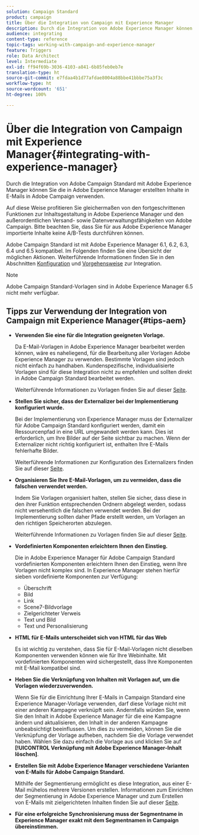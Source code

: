 ```yaml
---
solution: Campaign Standard
product: campaign
title: Über die Integration von Campaign mit Experience Manager
description: Durch die Integration von Adobe Experience Manager können Sie Inhalte direkt in AEM erstellen und später in Adobe Campaign verwenden.
audience: integrating
content-type: reference
topic-tags: working-with-campaign-and-experience-manager
feature: Triggers
role: Data Architect
level: Intermediate
exl-id: ff94f69b-3036-4103-a841-6b85feb0eb7e
translation-type: ht
source-git-commit: e7fdaa4b1d77afdae8004a88bbe41bbbe75a3f3c
workflow-type: ht
source-wordcount: '651'
ht-degree: 100%

---
```


# Über die Integration von Campaign mit Experience Manager{#integrating-with-experience-manager}

Durch die Integration von Adobe Campaign Standard mit Adobe Experience Manager können Sie die in Adobe Experience Manager erstellten Inhalte in E-Mails in Adobe Campaign verwenden.

Auf diese Weise profitieren Sie gleichermaßen von den fortgeschrittenen Funktionen zur Inhaltsgestaltung in Adobe Experience Manager und den außerordentlichen Versand- sowie Datenverwaltungsfähigkeiten von Adobe Campaign. Bitte beachten Sie, dass Sie für aus Adobe Experience Manager importierte Inhalte keine A/B-Tests durchführen können.

Adobe Campaign Standard ist mit Adobe Experience Manager 6.1, 6.2, 6.3, 6.4 und 6.5 kompatibel. Im Folgenden finden Sie eine Übersicht der möglichen Aktionen. Weiterführende Informationen finden Sie in den Abschnitten [Konfiguration](https://docs.adobe.com/content/help/de-DE/experience-manager-65/administering/integration/campaignstandard.html) und [Vorgehensweise](https://docs.adobe.com/content/help/de-DE/experience-manager-65/authoring/aem-adobe-campaign/campaign.html) zur Integration.

>[!NOTE]
>
> Adobe Campaign Standard-Vorlagen sind in Adobe Experience Manager 6.5 nicht mehr verfügbar.

## Tipps zur Verwendung der Integration von Campaign mit Experience Manager{#tips-aem}

* **Verwenden Sie eine für die Integration geeigneten Vorlage.**

   Da E-Mail-Vorlagen in Adobe Experience Manager bearbeitet werden können, wäre es naheliegend, für die Bearbeitung aller Vorlagen Adobe Experience Manager zu verwenden. Bestimmte Vorlagen sind jedoch nicht einfach zu handhaben. Kundenspezifische, individualisierte Vorlagen sind für diese Integration nicht zu empfehlen und sollten direkt in Adobe Campaign Standard bearbeitet werden.

   Weiterführende Informationen zu Vorlagen finden Sie auf dieser [Seite](https://docs.adobe.com/content/help/de-DE/experience-manager-65/developing/platform/templates/templates.html).

* **Stellen Sie sicher, dass der Externalizer bei der Implementierung konfiguriert wurde.**

   Bei der Implementierung von Experience Manager muss der Externalizer für Adobe Campaign Standard konfiguriert werden, damit ein Ressourcenpfad in eine URL umgewandelt werden kann. Dies ist erforderlich, um Ihre Bilder auf der Seite sichtbar zu machen. Wenn der Externalizer nicht richtig konfiguriert ist, enthalten Ihre E-Mails fehlerhafte Bilder.

   Weiterführende Informationen zur Konfiguration des Externalizers finden Sie auf dieser [Seite](https://docs.adobe.com/content/help/de-DE/experience-manager-65/developing/platform/externalizer.html).

* **Organisieren Sie Ihre E-Mail-Vorlagen, um zu vermeiden, dass die falschen verwendet werden.**

   Indem Sie Vorlagen organisiert halten, stellen Sie sicher, dass diese in den ihrer Funktion entsprechenden Ordnern abgelegt werden, sodass nicht versehentlich die falschen verwendet werden. Bei der Implementierung sollten daher Pfade erstellt werden, um Vorlagen an den richtigen Speicherorten abzulegen.

   Weiterführende Informationen zu Vorlagen finden Sie auf dieser [Seite](https://docs.adobe.com/content/help/de-DE/experience-manager-65/developing/platform/templates/templates.html#template-availability).

* **Vordefinierten Komponenten erleichtern Ihnen den Einstieg.**

   Die in Adobe Experience Manager für Adobe Campaign Standard vordefinierten Komponenten erleichtern Ihnen den Einstieg, wenn Ihre Vorlagen nicht komplex sind.
In Experience Manager stehen hierfür sieben vordefinierte Komponenten zur Verfügung:

   * Überschrift
   * Bild
   * Link
   * Scene7-Bildvorlage
   * Zielgerichteter Verweis
   * Text und Bild
   * Text und Personalisierung

* **HTML für E-Mails unterscheidet sich von HTML für das Web**

   Es ist wichtig zu verstehen, dass Sie für E-Mail-Vorlagen nicht dieselben Komponenten verwenden können wie für Ihre Webinhalte. Mit vordefinierten Komponenten wird sichergestellt, dass Ihre Komponenten mit E-Mail kompatibel sind.

* **Heben Sie die Verknüpfung von Inhalten mit Vorlagen auf, um die Vorlagen wiederzuverwenden.**

   Wenn Sie für die Einrichtung Ihrer E-Mails in Campaign Standard eine Experience Manager-Vorlage verwenden, darf diese Vorlage nicht mit einer anderen Kampagne verknüpft sein. Andernfalls würden Sie, wenn Sie den Inhalt in Adobe Experience Manager für die eine Kampagne ändern und aktualisieren, den Inhalt in der anderen Kampagne unbeabsichtigt beeinflussen.
Um dies zu vermeiden, können Sie die Verknüpfung der Vorlage aufheben, nachdem Sie die Vorlage verwendet haben. Wählen Sie dazu einfach die Vorlage aus und klicken Sie auf **[!UICONTROL Verknüpfung mit Adobe Experience Manager-Inhalt löschen]**.

* **Erstellen Sie mit Adobe Experience Manager verschiedene Varianten von E-Mails für Adobe Campaign Standard.**

   Mithilfe der Segmentierung ermöglicht es diese Integration, aus einer E-Mail mühelos mehrere Versionen erstellen.
Informationen zum Einrichten der Segmentierung in Adobe Experience Manager und zum Erstellen von E-Mails mit zielgerichteten Inhalten finden Sie auf dieser [Seite](https://docs.adobe.com/help/de-DE/experience-manager-65/authoring/aem-adobe-campaign/target-adobe-campaign.html#setting-up-segmentation-in-aem).

* **Für eine erfolgreiche Synchronisierung muss der Segmentname in Experience Manager exakt mit dem Segmentnamen in Campaign übereinstimmen.**
